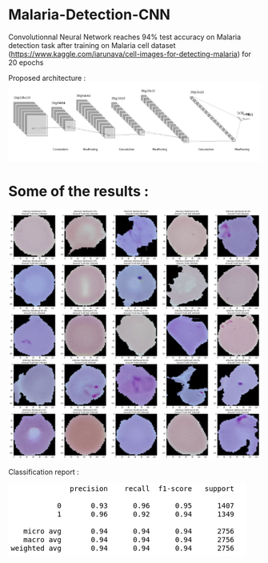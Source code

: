 # Malaria-Detection-CNN
Convolutionnal Neural Network reaches 94% test accuracy on Malaria detection task after training on Malaria cell dataset (https://www.kaggle.com/iarunava/cell-images-for-detecting-malaria) for 20 epochs

Proposed architecture :
![alt text](https://github.com/ell-hol/Malaria-Detection-CNN/blob/master/CNNmodel_Representation.png)

# Some of the results :
![alt text](https://github.com/ell-hol/Malaria-Detection-CNN/blob/master/Results.png)

Classification report : 

![alt text](https://github.com/ell-hol/Malaria-Detection-CNN/blob/master/Classification_Report.png)
